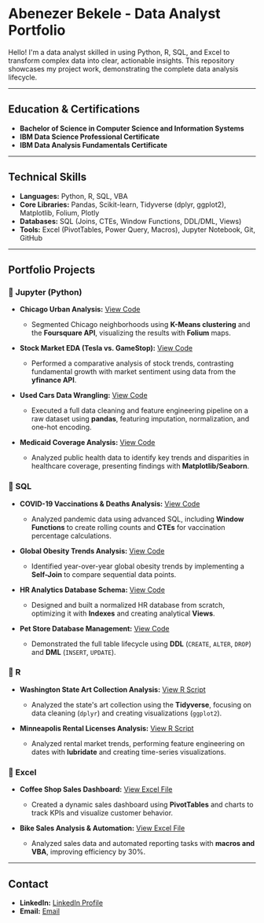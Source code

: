 # Abenezer Bekele - Data Analyst Portfolio

Hello! I'm a data analyst skilled in using Python, R, SQL, and Excel to transform complex data into clear, actionable insights. This repository showcases my project work, demonstrating the complete data analysis lifecycle.

---

## Education & Certifications

*   **Bachelor of Science in Computer Science and Information Systems**
*   **IBM Data Science Professional Certificate**
*   **IBM Data Analysis Fundamentals Certificate**

---

## Technical Skills

*   **Languages:** Python, R, SQL, VBA
*   **Core Libraries:** Pandas, Scikit-learn, Tidyverse (dplyr, ggplot2), Matplotlib, Folium, Plotly
*   **Databases:** SQL (Joins, CTEs, Window Functions, DDL/DML, Views)
*   **Tools:** Excel (PivotTables, Power Query, Macros), Jupyter Notebook, Git, GitHub

---

## Portfolio Projects

### 📂 Jupyter (Python)

*   **Chicago Urban Analysis:** [View Code](https://github.com/AbenezerYBekele/data-analyst/blob/main/jupyter/Chicago%20Urban%20Analysis.ipynb)
    *   Segmented Chicago neighborhoods using **K-Means clustering** and the **Foursquare API**, visualizing the results with **Folium** maps.

*   **Stock Market EDA (Tesla vs. GameStop):** [View Code](https://github.com/AbenezerYBekele/data-analyst/blob/main/jupyter/Exploratory-Data-Analysis-of-Stock-Market%20Trends.ipynb)
    *   Performed a comparative analysis of stock trends, contrasting fundamental growth with market sentiment using data from the **yfinance API**.

*   **Used Cars Data Wrangling:** [View Code](https://github.com/AbenezerYBekele/data-analyst/blob/main/jupyter/Data%20Wrangling%20Used%20Cars%20Pricing.ipynb)
    *   Executed a full data cleaning and feature engineering pipeline on a raw dataset using **pandas**, featuring imputation, normalization, and one-hot encoding.

*   **Medicaid Coverage Analysis:** [View Code](https://github.com/AbenezerYBekele/data-analyst/blob/main/jupyter/Medicaid_Coverage_Analysis_(Python).ipynb)
    *   Analyzed public health data to identify key trends and disparities in healthcare coverage, presenting findings with **Matplotlib/Seaborn**.

### 📂 SQL

*   **COVID-19 Vaccinations & Deaths Analysis:** [View Code](https://github.com/AbenezerYBekele/data-analyst/blob/main/SQL/covid-19%20vaccine.sql)
    *   Analyzed pandemic data using advanced SQL, including **Window Functions** to create rolling counts and **CTEs** for vaccination percentage calculations.

*   **Global Obesity Trends Analysis:** [View Code](https://github.com/AbenezerYBekele/data-analyst/blob/main/SQL/Obesitysql.sql)
    *   Identified year-over-year global obesity trends by implementing a **Self-Join** to compare sequential data points.

*   **HR Analytics Database Schema:** [View Code](https://github.com/AbenezerYBekele/data-analyst/blob/main/SQL/HR_Database_Script.sql)
    *   Designed and built a normalized HR database from scratch, optimizing it with **Indexes** and creating analytical **Views**.

*   **Pet Store Database Management:** [View Code](https://github.com/AbenezerYBekele/data-analyst/blob/main/SQL/PatSale.sql)
    *   Demonstrated the full table lifecycle using **DDL** (`CREATE`, `ALTER`, `DROP`) and **DML** (`INSERT`, `UPDATE`).

### 📂 R

*   **Washington State Art Collection Analysis:** [View R Script](https://github.com/AbenezerYBekele/data-analyst/blob/main/R%20code/Washington_Art%20(%20R%20code).R) 
    *   Analyzed the state's art collection using the **Tidyverse**, focusing on data cleaning (`dplyr`) and creating visualizations (`ggplot2`).

*   **Minneapolis Rental Licenses Analysis:** [View R Script](https://github.com/AbenezerYBekele/data-analyst/blob/main/R%20code/rentalLicenses.R) 
    *   Analyzed rental market trends, performing feature engineering on dates with **lubridate** and creating time-series visualizations.

### 📂 Excel

*   **Coffee Shop Sales Dashboard:** [View Excel File](https://github.com/AbenezerYBekele/data-analyst/blob/main/excel/Coffee%20Shop%20Sales.xlsx) 
    *   Created a dynamic sales dashboard using **PivotTables** and charts to track KPIs and visualize customer behavior.

*   **Bike Sales Analysis & Automation:** [View Excel File](https://github.com/AbenezerYBekele/data-analyst/blob/main/excel/BikeSales.xlsx) 
    *   Analyzed sales data and automated reporting tasks with **macros and VBA**, improving efficiency by 30%.

---

## Contact

*   **LinkedIn:** [LinkedIn Profile ](https://www.linkedin.com/in/abenezer-bekele/)
*   **Email:** [Email](abenezerYbekele@gmail.com)
